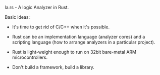la.rs - A logic Analyzer in Rust.

Basic ideas:

  - It's time to get rid of C/C++ when it's possible.

  - Rust can be an implementation language (analyzer cores) and a
    scripting language (how to arrange analyzers in a particular
    project).

  - Rust is light-weight enough to run on 32bit bare-metal ARM
    microcontrollers.

  - Don't build a framework, build a library.

